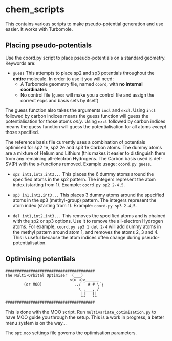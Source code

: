 # chem_scripts

This contains various scripts to make pseudo-potential generation and use easier. It works with Turbomole.

## Placing pseudo-potentials

Use the coord.py script to place pseudo-potentials on a standard geometry. Keywords are:

 - `guess` This attempts to place sp2 and sp3 potentials throughout the **entire** molecule. In order to use it you will need:
   - A Turbomole geometry file, named `coord`, with **no internal coordinates**
   - No control file (`guess` will make you a control file and assign the correct ecps and basis sets by itself)
   
The guess function also takes the arguments `incl` and `excl`. Using `incl` followed by carbon indices means the guess function will guess the potentialisation for those atoms *only*. Using `excl` followed by carbon indices means the guess function will guess the potentialisation for all atoms *except* those specified.
   
   The reference basis file currently uses a combination of potentials optimised for sp2 1e, sp2 2e and sp3 1e Carbon atoms. The dummy atoms are a mixture of Helium and Lithium (this makes it easier to distinguish them from any remaining all-electron Hydrogens. The Carbon basis used is def-SV(P) with the s-functions removed. Example usage: `coord.py guess`.

 - `sp2 int1,int2,int3...` This places the 6 dummy atoms around the specified atoms in the sp2 pattern. The integers represent the atom index (starting from 1). Example: `coord.py sp2 2-4,5`.
 
 - `sp3 in1,int2,int3...` This places 3 dummy atoms around the specified atoms in the sp3 (methyl-group) pattern. The integers represent the atom index (starting from 1). Example: `coord.py sp3 2-4,5`.
 
 - `del int1,int2,int3...` This removes the specified atoms and is chained with the sp2 or sp3 options. Use it to remove the all-electron Hydrogen atoms. For example, `coord.py sp3 1 del 2-4` will add dummy atoms in the methyl pattern around atom 1, and removes the atoms 2, 3 and 4. This is useful because the atom indices often change during pseudo-potentialisation.  
 
 ## Optimising potentials
 
 ```
#######################################
The Multi-Orbital Optimiser  (___)
                             <(o o)>______
         (or MOO)              ../ ` # # \`;   
                                 \ ,___, /
                                  ||   ||  
                                  ^^   ^^  
#######################################
 ```
 
 This is done with the MOO script. Run `multivariate_optimisation.py` to have MOO guide you through the setup. This is a work in progress, a better menu system is on the way...
 
 The `opt.moo` settings file governs the optimisation parameters.
